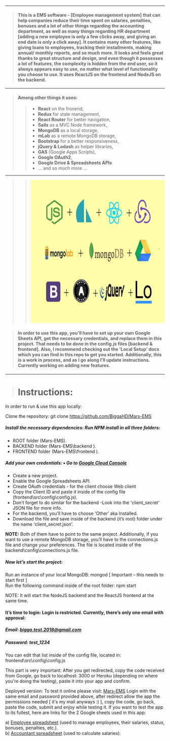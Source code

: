 ___
> #### This is a **EMS software** - [Employee management system] that can help companies reduce their time spent on salaries, penalties, bonuses and a lot of other things regarding the accounting department, as well as many things regarding HR department [adding a new employee is only a few clicks away, and giving an end date is only a click away]. It contains many other features, like giving loans to employees, tracking their installments, making annual/ monthly reports, and so much more. It looks and feels great thanks to great structure and design, and even though it possesses a lot of features, the complexity is hidden from the end user, so it always appears easy to use, no matter what level of functionality you choose to use. It uses **ReactJS** on the frontend and **NodeJS** on the backend.
___
> >
> #### Among other things it uses:
> > * **React** on the fronend,
> > * **Redux** for state management,
> > * **React Router** for better navigation,
> > * **Sails** as a MVC Node framework,
> > * **MongoDB** as a local storage,
> > * **mLab** as a remote MongoDB storage,
> > * **Bootstrap** for a better responsiveness,
> > * **jQuery & Lodash** as helper libraries,
> > * **GAS** (Google Apps Scripts),
> > * **Google OAuth2**, 
> > * **Google Drive & Spreadsheets APIs**
> > * ... and so much more ...
___
> > <img src="https://github.com/BiggaHD/Automated-Accountant/blob/master/stack.svg" height="450" width="600">

> #### In order to use this app, you'll have to set up your own Google Sheets API, get the necessary credentials, and replace them in this project. That needs to be done in the config.js files [backend & frontend]. Also, I recommend checking out the 'Local Setup' docs which you can find in this repo to get you started. Additionally, this is a work in process, and as I go along I'll update instructions. Currently working on adding new features.
___
> # Instructions:
In order to run & use this app locally: 

Clone the repository:  git clone https://github.com/BiggaHD/Mars-EMS  
 
##### Install the necessary dependencies: Run NPM install in all three folders:  
- ROOT folder (Mars-EMS). 
- BACKEND folder (Mars-EMS\backend ).  
- FRONTEND folder (Mars-EMS\frontend ). 
 
##### Add your own credentials: ▪ Go to [Google Cloud Console](https://console.cloud.google.com)
- Create a new project. 
- Enable the Google Spreadsheets API. 
- Create OAuth credentials - for the client choose Web client 
- Copy the Client ID and paste it inside of the config file (frontend\src\config\config.js). 
- Don't forget to do similar for the backend -Look into the 'client_secret' JSON file for more info. 
- For the backend, you’ll have to choose 'Other’ aka Installed. 
- Download the file and save inside of the backend (it’s root) folder under the name 'client_secret.json'. 

**NOTE:** Both of them have to point to the same project. Additionally, if you want to use a remote MongoDB storage, you’ll have to the connections.js file and change your preferences. 
The file is located inside of the backend\config\connections.js file. 
 
##### Now let’s start the project: 
Run an instance of your local MongoDB:    mongod [ Important – this needs to start first ]  
Run the following command inside of the root folder:   npm start  

NOTE: It will start the NodeJS backend and the ReactJS frontend at the same time. 

#### It’s time to login: Login is restricted. Currently, there’s only one email with approval:  
##### Email:     bigga.test.2018@gmail.com  
##### Password:  test_1234  
You can edit that list inside of the config file, located in: frontend\src\config\config.js 
 
This part is very important:  After you get redirected, copy the code received from Google, go back to localhost: 3000 or Heroku (depending on where you're doing the testing), paste it into your app and confirm.  
 
Deployed version: To test it online please visit: [Mars-EMS](https://hr-ems.herokuapp.com)
Login with the same email and password provided above, after redirect allow the app the permissions needed [ it's my mail anyways :) ], copy the code, go back, paste the code, submit and enjoy while testing it. If you want to test the app to its fullest, here are links for the 2 Google sheets used in this app:    

a) [Employee spreadsheet](https://docs.google.com/spreadsheets/d/1vz26VMZW1Bn04dNx0wJYQb2jKO0AXVuLqz6tCR2WWJs/edit?usp=sharing) (used to manage employees, their salaries, status, bonuses, penalties, etc.).  
b) [Accountant spreadsheet](https://docs.google.com/spreadsheets/d/1TcqyztMXuzbL5SPzO78lAL0HbOjlH_L9cURU5UzAqjs/edit?usp=sharing) (used to calculate salaries).
